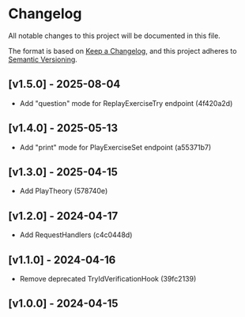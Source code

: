 # Changelog

All notable changes to this project will be documented in this file.

The format is based on [Keep a Changelog](https://keepachangelog.com/en/1.0.0/),
and this project adheres to [Semantic Versioning](https://semver.org/spec/v2.0.0.html).

## [v1.5.0] - 2025-08-04

- Add "question" mode for ReplayExerciseTry endpoint (4f420a2d)

## [v1.4.0] - 2025-05-13

- Add "print" mode for PlayExerciseSet endpoint (a55371b7)

## [v1.3.0] - 2025-04-15

- Add PlayTheory (578740e)

## [v1.2.0] - 2024-04-17

- Add RequestHandlers (c4c0448d)

## [v1.1.0] - 2024-04-16

- Remove deprecated TryIdVerificationHook (39fc2139)

## [v1.0.0] - 2024-04-15
